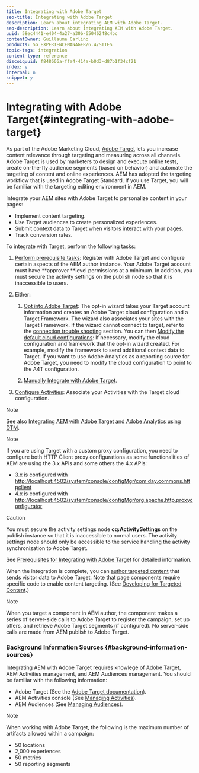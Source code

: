 ```yaml
---
title: Integrating with Adobe Target
seo-title: Integrating with Adobe Target
description: Learn about integrating AEM with Adobe Target.
seo-description: Learn about integrating AEM with Adobe Target.
uuid: 58ec4441-e404-4a27-a30b-65046248c4bc
contentOwner: Guillaume Carlino
products: SG_EXPERIENCEMANAGER/6.4/SITES
topic-tags: integration
content-type: reference
discoiquuid: f848666a-ffa4-414a-b0d3-d87b1f34cf21
index: y
internal: n
snippet: y
---
```


# Integrating with Adobe Target{#integrating-with-adobe-target}

As part of the Adobe Marketing Cloud, [Adobe Target](http://www.adobe.com/solutions/testing-targeting/testandtarget.html) lets you increase content relevance through targeting and measuring across all channels. Adobe Target is used by marketers to design and execute online tests, create on-the-fly audience segments (based on behavior) and automate the targeting of content and online experiences. AEM has adopted the targeting workflow that is used in Adobe Target Standard. If you use Target, you will be familiar with the targeting editing environment in AEM.

Integrate your AEM sites with Adobe Target to personalize content in your pages:

* Implement content targeting.
* Use Target audiences to create personalized experiences.
* Submit context data to Target when visitors interact with your pages.
* Track conversion rates.

To integrate with Target, perform the following tasks:

1. [Perform prerequisite tasks](../../../sites/administering/using/target-requirements.md): Register with Adobe Target and configure certain aspects of the AEM author instance. Your Adobe Target account must have **approver **level permissions at a minimum. In addition, you must secure the activity settings on the publish node so that it is inaccessible to users.

1. Either:

    1. [Opt into Adobe Target](../../../sites/administering/using/opt-in.md): The opt-in wizard takes your Target account information and creates an Adobe Target cloud configuration and a Target Framework. The wizard also associates your sites with the Target Framework. If the wizard cannot connect to target, refer to the [connection trouble shooting](../../../sites/administering/using/target-configuring.md#main-pars-title-274478668) section. You can then [Modify the default cloud configurations](../../../sites/administering/using/target-configuring.md#modifyingtheoptinwizardconfigurations): If necessary, modify the cloud configuration and framework that the opt-in wizard created. For example, modify the framework to send additional context data to Target. If you want to use Adobe Analytics as a reporting source for Adobe Target, you need to modify the cloud configuration to point to the A4T configuration.
    
    1. [Manually Integrate with Adobe Target](../../../sites/administering/using/target-configuring.md#manuallyintegratingwithadobetarget).

1. [Configure Activities](../../../sites/authoring/using/activitylib.md): Associate your Activities with the Target cloud configuration.

>[!NOTE]
>
>See also [Integrating AEM with Adobe Target and Adobe Analytics using DTM](https://helpx.adobe.com/experience-manager/using/integrate-digital-marketing-solutions.html).

>[!NOTE]
>
>If you are using Target with a custom proxy configuration, you need to configure both HTTP Client proxy configurations as some functionalities of AEM are using the 3.x APIs and some others the 4.x APIs:
>
>* 3.x is configured with [http://localhost:4502/system/console/configMgr/com.day.commons.httpclient](http://localhost:4502/system/console/configMgr/com.day.commons.httpclient)
>* 4.x is configured with [http://localhost:4502/system/console/configMgr/org.apache.http.proxyconfigurator](http://localhost:4502/system/console/configMgr/org.apache.http.proxyconfigurator)
>

>[!CAUTION]
>
>You must secure the activity settings node **cq:ActivitySettings** on the publish instance so that it is inaccessible to normal users. The activity settings node should only be accessible to the service handling the activity synchronization to Adobe Target.
>
>See [Prerequisites for Integrating with Adobe Target](../../../sites/administering/using/target-requirements.md#securingtheactivitysettings) for detailed information.

When the integration is complete, you can [author targeted content](../../../sites/authoring/using/content-targeting-touch.md) that sends visitor data to Adobe Target. Note that page components require specific code to enable content targeting. (See [Developing for Targeted Content](../../../sites/developing/using/target.md).)

>[!NOTE]
>
>When you target a component in AEM author, the component makes a series of server-side calls to Adobe Target to register the campaign, set up offers, and retrieve Adobe Target segments (if configured). No server-side calls are made from AEM publish to Adobe Target.

### Background Information Sources {#background-information-sources}

Integrating AEM with Adobe Target requires knowlege of Adobe Target, AEM Activities management, and AEM Audiences management. You should be familiar with the following information:

* Adobe Target (See the [Adobe Target documentation](https://marketing.adobe.com/resources/help/en_US/target/)).
* AEM Activities console (See [Managing Activities](../../../sites/authoring/using/activitylib.md)).
* AEM Audiences (See [Managing Audiences](../../../sites/authoring/using/managing-audiences.md)).

>[!NOTE]
>
>When working with Adobe Target, the following is the maximum number of artifacts allowed within a campaign:
>
>* 50 locations
>* 2,000 experiences
>* 50 metrics
>* 50 reporting segments
>

